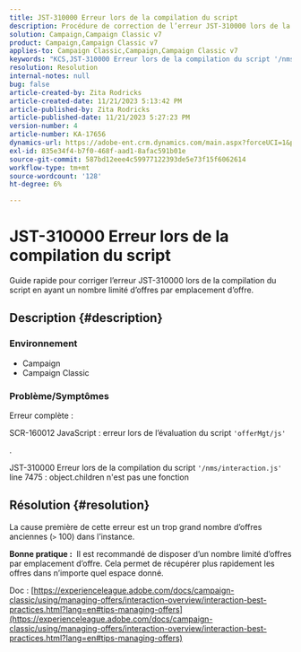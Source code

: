 ```yaml
---
title: JST-310000 Erreur lors de la compilation du script
description: Procédure de correction de l’erreur JST-310000 lors de la compilation du script.
solution: Campaign,Campaign Classic v7
product: Campaign,Campaign Classic v7
applies-to: Campaign Classic,Campaign,Campaign Classic v7
keywords: "KCS,JST-310000 Erreur lors de la compilation du script '/nms/interaction.js' ligne 7475 : object.children n'est pas une fonction"
resolution: Resolution
internal-notes: null
bug: false
article-created-by: Zita Rodricks
article-created-date: 11/21/2023 5:13:42 PM
article-published-by: Zita Rodricks
article-published-date: 11/21/2023 5:27:23 PM
version-number: 4
article-number: KA-17656
dynamics-url: https://adobe-ent.crm.dynamics.com/main.aspx?forceUCI=1&pagetype=entityrecord&etn=knowledgearticle&id=b8a57d4e-9188-ee11-8179-6045bd006295
exl-id: 835e34f4-b7f0-468f-aad1-8afac591b01e
source-git-commit: 587bd12eee4c59977122393de5e73f15f6062614
workflow-type: tm+mt
source-wordcount: '128'
ht-degree: 6%

---
```


# JST-310000 Erreur lors de la compilation du script


Guide rapide pour corriger l’erreur JST-310000 lors de la compilation du script en ayant un nombre limité d’offres par emplacement d’offre.

## Description {#description}


### <b>Environnement</b>

- Campaign
- Campaign Classic




### <b>Problème/Symptômes</b>

Erreur complète :

SCR-160012 JavaScript : erreur lors de l’évaluation du script `'offerMgt/js'`

.

JST-310000 Erreur lors de la compilation du script `'/nms/interaction.js'` line 7475 : object.children n&#39;est pas une fonction


## Résolution {#resolution}


La cause première de cette erreur est un trop grand nombre d’offres anciennes (`>` 100) dans l’instance.

<b>Bonne pratique :</b>  Il est recommandé de disposer d’un nombre limité d’offres par emplacement d’offre. Cela permet de récupérer plus rapidement les offres dans n’importe quel espace donné.

Doc : [https://experienceleague.adobe.com/docs/campaign-classic/using/managing-offers/interaction-overview/interaction-best-practices.html?lang=en#tips-managing-offers](https://experienceleague.adobe.com/docs/campaign-classic/using/managing-offers/interaction-overview/interaction-best-practices.html?lang=en#tips-managing-offers)
